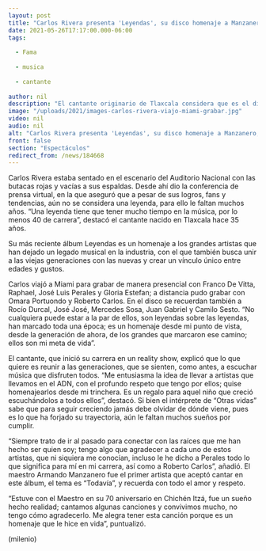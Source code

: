 ```yaml
---
layout: post
title: "Carlos Rivera presenta 'Leyendas', su disco homenaje a Manzanero, Raphael, Roberto Carlos y más"
date: 2021-05-26T17:17:00.000-06:00
tags:
  
  - Fama
  
  - musica
  
  - cantante
  
author: nil
description: "El cantante originario de Tlaxcala considera que es el disco más importante de su carrera."
image: "/uploads/2021/images-carlos-rivera-viajo-miami-grabar.jpg"
video: nil
audio: nil
alt: "Carlos Rivera presenta 'Leyendas', su disco homenaje a Manzanero, Raphael, Roberto Carlos y más"
front: false
section: "Espectáculos"
redirect_from: /news/184668
---
```


Carlos Rivera estaba sentado en el escenario del Auditorio Nacional con las butacas rojas y vacías a sus espaldas. Desde ahí dio la conferencia de prensa virtual, en la que aseguró que a pesar de sus logros, fans y tendencias, aún no se considera una leyenda, para ello le faltan muchos años. “Una leyenda tiene que tener mucho tiempo en la música, por lo menos 40 de carrera”, destacó el cantante nacido en Tlaxcala hace 35 años. 

Su más reciente álbum Leyendas es un homenaje a los grandes artistas que han dejado un legado musical en la industria, con el que también busca unir a las viejas generaciones con las nuevas y crear un vínculo único entre edades y gustos. 

Carlos viajó a Miami para grabar de manera presencial con Franco De Vitta, Raphael, José Luis Perales y Gloria Estefan; a distancia pudo grabar con Omara Portuondo y Roberto Carlos. En el disco se recuerdan también a Rocío Durcal, José José, Mercedes Sosa, Juan Gabriel y Camilo Sesto. “No cualquiera puede estar a la par de ellos, son leyendas sobre las leyendas, han marcado toda una época; es un homenaje desde mi punto de vista, desde la generación de ahora, de los grandes que marcaron ese camino; ellos son mi meta de vida”. 

El cantante, que inició su carrera en un reality show, explicó que lo que quiere es reunir a las generaciones, que se sienten, como antes, a escuchar música que disfruten todos. “Me entusiasma la idea de llevar a artistas que llevamos en el ADN, con el profundo respeto que tengo por ellos; quise homenajearlos desde mi trinchera. Es un regalo para aquel niño que creció escuchándolos a todos ellos”, destacó. Si bien el intérprete de “Otras vidas” sabe que para seguir creciendo jamás debe olvidar de dónde viene, pues es lo que ha forjado su trayectoria, aún le faltan muchos sueños por cumplir. 

“Siempre trato de ir al pasado para conectar con las raíces que me han hecho ser quien soy; tengo algo que agradecer a cada uno de estos artistas, que ni siquiera me conocían, incluso le he dicho a Perales todo lo que significa para mí en mi carrera, así como a Roberto Carlos”, añadió. El maestro Armando Manzanero fue el primer artista que aceptó cantar en este álbum, el tema es “Todavía”, y recuerda con todo el amor y respeto. 

“Estuve con el Maestro en su 70 aniversario en Chichén Itzá, fue un sueño hecho realidad; cantamos algunas canciones y convivimos mucho, no tengo cómo agradecerlo. Me alegra tener esta canción porque es un homenaje que le hice en vida”, puntualizó. 

(milenio)